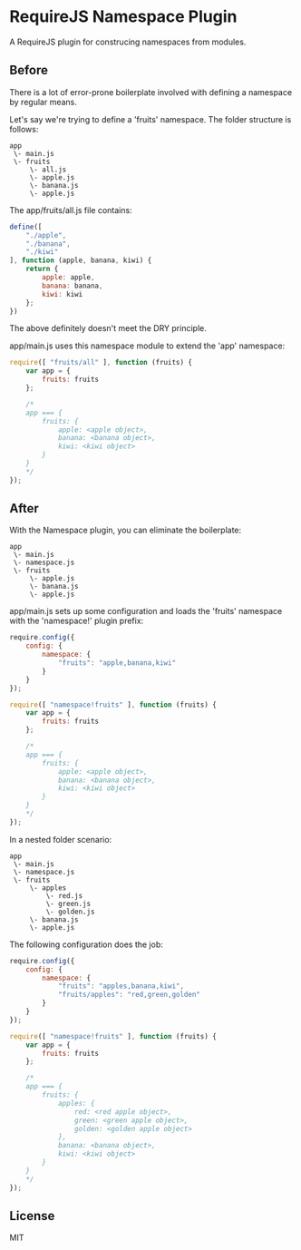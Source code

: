 # RequireJS Namespace Plugin
A RequireJS plugin for construcing namespaces from modules.

## Before

There is a lot of error-prone boilerplate involved with defining a namespace by regular means.

Let's say we're trying to define a 'fruits' namespace. The folder structure is follows:

```
app
 \- main.js
 \- fruits
     \- all.js
     \- apple.js
     \- banana.js
     \- apple.js
```

The app/fruits/all.js file contains:

```js
define([
    "./apple",
    "./banana",
    "./kiwi"
], function (apple, banana, kiwi) {
    return {
        apple: apple,
        banana: banana,
        kiwi: kiwi
    };
})
```

The above definitely doesn't meet the DRY principle.

app/main.js uses this namespace module to extend the 'app' namespace:

```js
require([ "fruits/all" ], function (fruits) {
    var app = {
        fruits: fruits
    };

    /*
    app === {
        fruits: {
            apple: <apple object>,
            banana: <banana object>,
            kiwi: <kiwi object>
        }
    }
    */
});
```

## After

With the Namespace plugin, you can eliminate the boilerplate:

```
app
 \- main.js
 \- namespace.js
 \- fruits
     \- apple.js
     \- banana.js
     \- apple.js
```

app/main.js sets up some configuration and loads the 'fruits' namespace with the 'namespace!' plugin prefix:

```js
require.config({
    config: {
        namespace: {
            "fruits": "apple,banana,kiwi"
        }
    }
});

require([ "namespace!fruits" ], function (fruits) {
    var app = {
        fruits: fruits
    };

    /*
    app === {
        fruits: {
            apple: <apple object>,
            banana: <banana object>,
            kiwi: <kiwi object>
        }
    }
    */
});
```

In a nested folder scenario:

```
app
 \- main.js
 \- namespace.js
 \- fruits
     \- apples
         \- red.js
         \- green.js
         \- golden.js
     \- banana.js
     \- apple.js
```

The following configuration does the job:

```js
require.config({
    config: {
        namespace: {
            "fruits": "apples,banana,kiwi",
            "fruits/apples": "red,green,golden"
        }
    }
});

require([ "namespace!fruits" ], function (fruits) {
    var app = {
        fruits: fruits
    };

    /*
    app === {
        fruits: {
            apples: {
                red: <red apple object>,
                green: <green apple object>,
                golden: <golden apple object>
            },
            banana: <banana object>,
            kiwi: <kiwi object>
        }
    }
    */
});
```

## License

MIT

